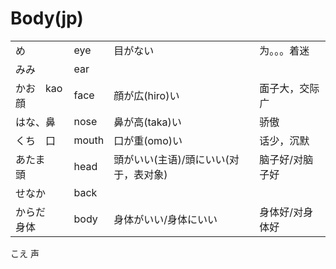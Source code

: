 # Body(jp)

|              |       |                                       |                 |
| ------------ | ----- | ------------------------------------- | --------------- |
| め           | eye   | 目がない                              | 为。。。着迷    |
| みみ         | ear   |                                       |                 |
| かお　kao 顔 | face  | 顔が広(hiro)い                        | 面子大，交际广  |
| はな、鼻     | nose  | 鼻が高(taka)い                        | 骄傲            |
| くち　口     | mouth | 口が重(omo)い                         | 话少，沉默      |
| あたま　頭   | head  | 頭がいい(主语)/頭にいい(对于，表对象) | 脑子好/对脑子好 |
| せなか       | back  |                                       |                 |
| からだ　身体 | body  | 身体がいい/身体にいい                 | 身体好/对身体好 |

こえ 声